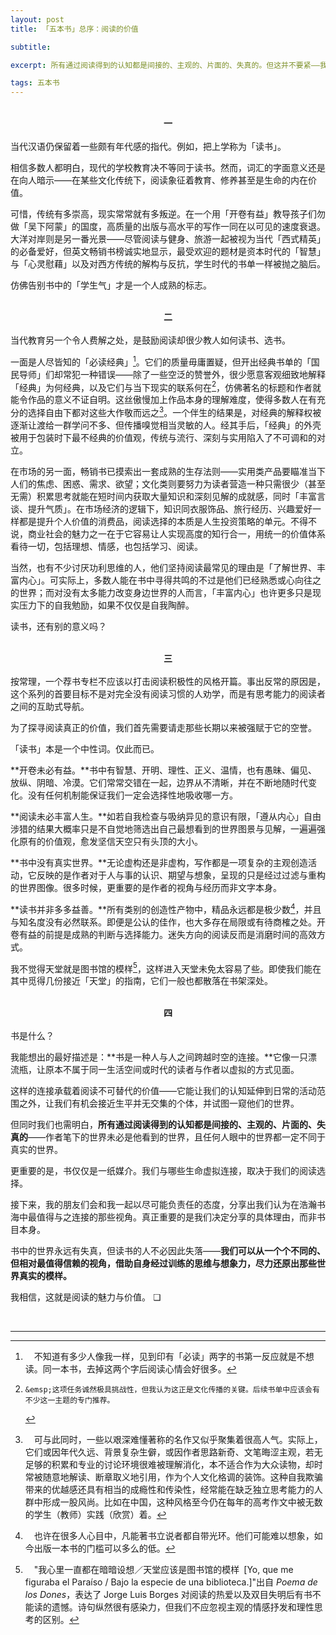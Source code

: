 ```yaml
---
layout: post
title: 「五本书」总序：阅读的价值

subtitle: 

excerpt: 所有通过阅读得到的认知都是间接的、主观的、片面的、失真的。但这并不要紧——我们可以从一个个不同的、但相对最值得信赖的视角，借助自身经过训练的思维与想象力，尽力还原出那些世界真实的模样。我相信，这就是阅读的魅力与价值。 <br />

tags: 五本书
---
```

<center> <br /> <b> 一 </b> </center><br />
当代汉语仍保留着一些颇有年代感的指代。例如，把上学称为「读书」。

相信多数人都明白，现代的学校教育决不等同于读书。然而，词汇的字面意义还是在向人暗示——在某些文化传统下，阅读象征着教育、修养甚至是生命的内在价值。

可惜，传统有多崇高，现实常常就有多叛逆。在一个用「开卷有益」教导孩子们勿做「吴下阿蒙」的国度，高质量的出版与高水平的写作一同在以可见的速度衰退。大洋对岸则是另一番光景——尽管阅读与健身、旅游一起被视为当代「西式精英」的必备爱好，但英文畅销书榜诚实地显示，最受欢迎的题材是资本时代的「智慧」与「心灵慰藉」以及对西方传统的解构与反抗，学生时代的书单一样被抛之脑后。

仿佛告别书中的「学生气」才是一个人成熟的标志。

<br />


<center> <b> 二 </b> </center><br />
当代教育另一个令人费解之处，是鼓励阅读却很少教人如何读书、选书。

一面是人尽皆知的「必读经典」[^must-read]。它们的质量毋庸置疑，但开出经典书单的「国民导师」们却常犯一种错误——除了一些空泛的赞誉外，很少愿意客观细致地解释「经典」为何经典，以及它们与当下现实的联系何在[^classics]，仿佛著名的标题和作者就能令作品的意义不证自明。这丝傲慢加上作品本身的理解难度，使得多数人在有充分的选择自由下都对这些大作敬而远之[^quote]。一个伴生的结果是，对经典的解释权被逐渐让渡给一群学问不多、但传播嗅觉相当灵敏的人。经其手后，「经典」的外壳被用于包装时下最不经典的价值观，传统与流行、深刻与实用陷入了不可调和的对立。

[^must-read]: 	&emsp;不知道有多少人像我一样，见到印有「必读」两字的书第一反应就是不想读。同一本书，去掉这两个字后阅读心情会好很多。

[^classics]: 	&emsp;这项任务诚然极具挑战性，但我认为这正是文化传播的关键。后续书单中应该会有不少这一主题的专门推荐。

[^quote]: 	&emsp;可与此同时，一些以艰深难懂著称的名作又似乎聚集着很高人气。实际上，它们或因年代久远、背景复杂生僻，或因作者思路新奇、文笔晦涩主观，若无足够的积累和专业的讨论环境很难被理解消化，本不适合作为大众读物，却时常被随意地解读、断章取义地引用，作为个人文化格调的装饰。这种自我欺骗带来的优越感还具有相当的成瘾性和传染性，经常能在缺乏独立思考能力的人群中形成一股风尚。比如在中国，这种风格至今仍在每年的高考作文中被无数的学生（教师）实践（欣赏）着。

在市场的另一面，畅销书已摸索出一套成熟的生存法则——实用类产品要瞄准当下人们的焦虑、困惑、需求、欲望；文化类则要努力为读者营造一种只需很少（甚至无需）积累思考就能在短时间内获取大量知识和深刻见解的成就感，同时「丰富言谈、提升气质」。在市场经济的逻辑下，知识同衣服饰品、旅行经历、兴趣爱好一样都是提升个人价值的消费品，阅读选择的本质是人生投资策略的单元。不得不说，商业社会的魅力之一在于它容易让人实现高度的知行合一，用统一的价值体系看待一切，包括理想、情感，也包括学习、阅读。

当然，也有不少讨厌功利思维的人，他们坚持阅读最常见的理由是「了解世界、丰富内心」。可实际上，多数人能在书中寻得共鸣的不过是他们已经熟悉或心向往之的世界；而对没有太多能力改变身边世界的人而言，「丰富内心」也许更多只是现实压力下的自我勉励，如果不仅仅是自我陶醉。

读书，还有别的意义吗？

<br />


<center> <b> 三 </b> </center><br />
按常理，一个荐书专栏不应该以打击阅读积极性的风格开篇。事出反常的原因是，这个系列的首要目标不是对完全没有阅读习惯的人劝学，而是有思考能力的阅读者之间的互助式导航。

为了探寻阅读真正的价值，我们首先需要请走那些长期以来被强赋于它的空誉。

「读书」本是一个中性词。仅此而已。

**开卷未必有益。**书中有智慧、开明、理性、正义、温情，也有愚昧、偏见、放纵、阴暗、冷漠。它们常常交错在一起，边界从不清晰，并在不断地随时代变化。没有任何机制能保证我们一定会选择性地吸收哪一方。

**阅读未必丰富人生。**如若自我检查与吸纳异见的意识有限，「遵从内心」自由涉猎的结果大概率只是不自觉地筛选出自己最想看到的世界图景与见解，一遍遍强化原有的价值观，愈发坚信天空只有头顶的大小。

**书中没有真实世界。**无论虚构还是非虚构，写作都是一项复杂的主观创造活动，它反映的是作者对于人与事的认识、期望与想象，呈现的只是经过过滤与重构的世界图像。很多时候，更重要的是作者的视角与经历而非文字本身。

**读书并非多多益善。**所有类别的创造性产物中，精品永远都是极少数[^press]，并且与知名度没有必然联系。即便是公认的佳作，也大多存在局限或有待商榷之处。开卷有益的前提是成熟的判断与选择能力。迷失方向的阅读反而是消磨时间的高效方式。

[^press]: 	&emsp;也许在很多人心目中，凡能著书立说者都自带光环。他们可能难以想象，如今出版一本书的门槛可以多么的低。

我不觉得天堂就是图书馆的模样[^borges]，这样进入天堂未免太容易了些。即使我们能在其中觅得几份接近「天堂」的指南，它们一般也都散落在书架深处。

[^borges]: 	&emsp;"我心里一直都在暗暗设想／天堂应该是图书馆的模样&ensp;[Yo, que me figuraba el Paraíso / Bajo la especie de una biblioteca.]"出自 _Poema de los Dones_，表达了 Jorge Luis Borges 对阅读的热爱以及双目失明后有书不能读的遗憾。诗句纵然很有感染力，但我们不应忽视主观的情感抒发和理性思考的区别。

<br />


<center> <b> 四 </b> </center><br />
书是什么？

我能想出的最好描述是：**书是一种人与人之间跨越时空的连接。**它像一只漂流瓶，让原本不属于同一生活空间或时代的读者与作者以虚拟的方式见面。

这样的连接承载着阅读不可替代的价值——它能让我们的认知延伸到日常的活动范围之外，让我们有机会接近生平并无交集的个体，并试图一窥他们的世界。

但同时我们也需明白，**所有通过阅读得到的认知都是间接的、主观的、片面的、失真的**——作者笔下的世界未必是他看到的世界，且任何人眼中的世界都一定不同于真实的世界。

更重要的是，书仅仅是一纸媒介。我们与哪些生命虚拟连接，取决于我们的阅读选择。

接下来，我的朋友们会和我一起以尽可能负责任的态度，分享出我们认为在浩瀚书海中最值得与之连接的那些视角。真正重要的是我们决定分享的具体理由，而非书目本身。

书中的世界永远有失真，但读书的人不必因此失落——**我们可以从一个个不同的、但相对最值得信赖的视角，借助自身经过训练的思维与想象力，尽力还原出那些世界真实的模样。**

我相信，这就是阅读的魅力与价值。 ❏


<br />

----

